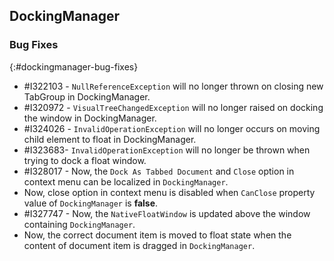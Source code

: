 ## DockingManager

### Bug Fixes
{:#dockingmanager-bug-fixes}

* \#I322103 - `NullReferenceException` will no longer thrown on closing new TabGroup in DockingManager.
* \#I320972 - `VisualTreeChangedException` will no longer raised on docking the window in DockingManager. 
* \#I324026 - `InvalidOperationException` will no longer occurs on moving child element to float in DockingManager. 
* \#I323683- `InvalidOperationException` will no longer be thrown when trying to dock a float window.
* \#I328017 - Now, the `Dock As Tabbed Document` and `Close` option in context menu can be localized in `DockingManager`.
* Now, close option in context menu is disabled when `CanClose` property value of `DockingManager` is **false**.
* \#I327747 - Now, the `NativeFloatWindow` is updated above the window containing `DockingManager`.
* Now, the correct document item is moved to float state when the content of document item is dragged in `DockingManager`.